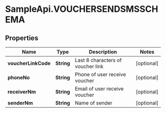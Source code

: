 # SampleApi.VOUCHERSENDSMSSCHEMA

## Properties

Name | Type | Description | Notes
------------ | ------------- | ------------- | -------------
**voucherLinkCode** | **String** | Last 8 characters of voucher link | [optional] 
**phoneNo** | **String** | Phone of user receive voucher | [optional] 
**receiverNm** | **String** | Email of user receive voucher | [optional] 
**senderNm** | **String** | Name of sender | [optional] 



